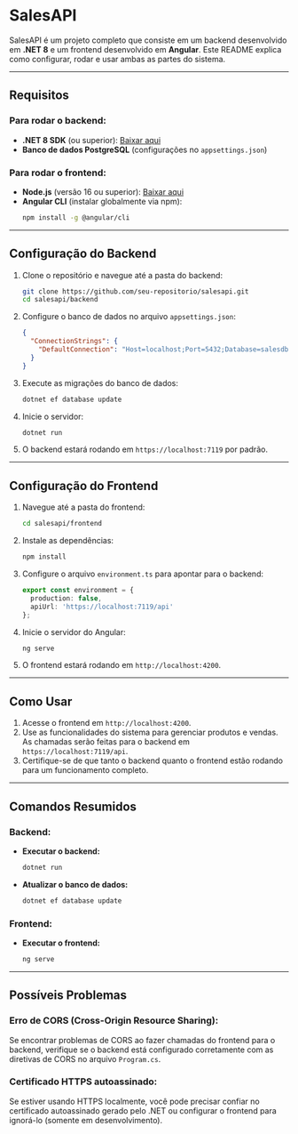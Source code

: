 # SalesAPI

SalesAPI é um projeto completo que consiste em um backend desenvolvido em **.NET 8** e um frontend desenvolvido em **Angular**. Este README explica como configurar, rodar e usar ambas as partes do sistema.

---

## **Requisitos**

### **Para rodar o backend:**
- **.NET 8 SDK** (ou superior): [Baixar aqui](https://dotnet.microsoft.com/download)
- **Banco de dados PostgreSQL** (configurações no `appsettings.json`)

### **Para rodar o frontend:**
- **Node.js** (versão 16 ou superior): [Baixar aqui](https://nodejs.org/)
- **Angular CLI** (instalar globalmente via npm):
  ```bash
  npm install -g @angular/cli
  ```

---

## **Configuração do Backend**

1. Clone o repositório e navegue até a pasta do backend:
   ```bash
   git clone https://github.com/seu-repositorio/salesapi.git
   cd salesapi/backend
   ```

2. Configure o banco de dados no arquivo `appsettings.json`:
   ```json
   {
     "ConnectionStrings": {
       "DefaultConnection": "Host=localhost;Port=5432;Database=salesdb;Username=sales_user;Password=sua_senha"
     }
   }
   ```

3. Execute as migrações do banco de dados:
   ```bash
   dotnet ef database update
   ```

4. Inicie o servidor:
   ```bash
   dotnet run
   ```

5. O backend estará rodando em `https://localhost:7119` por padrão.

---

## **Configuração do Frontend**

1. Navegue até a pasta do frontend:
   ```bash
   cd salesapi/frontend
   ```

2. Instale as dependências:
   ```bash
   npm install
   ```

3. Configure o arquivo `environment.ts` para apontar para o backend:
   ```typescript
   export const environment = {
     production: false,
     apiUrl: 'https://localhost:7119/api'
   };
   ```

4. Inicie o servidor do Angular:
   ```bash
   ng serve
   ```

5. O frontend estará rodando em `http://localhost:4200`.

---

## **Como Usar**

1. Acesse o frontend em `http://localhost:4200`.
2. Use as funcionalidades do sistema para gerenciar produtos e vendas. As chamadas serão feitas para o backend em `https://localhost:7119/api`.
3. Certifique-se de que tanto o backend quanto o frontend estão rodando para um funcionamento completo.

---

## **Comandos Resumidos**

### Backend:
- **Executar o backend:**
  ```bash
  dotnet run
  ```
- **Atualizar o banco de dados:**
  ```bash
  dotnet ef database update
  ```

### Frontend:
- **Executar o frontend:**
  ```bash
  ng serve
  ```

---

## **Possíveis Problemas**

### Erro de CORS (Cross-Origin Resource Sharing):
Se encontrar problemas de CORS ao fazer chamadas do frontend para o backend, verifique se o backend está configurado corretamente com as diretivas de CORS no arquivo `Program.cs`.

### Certificado HTTPS autoassinado:
Se estiver usando HTTPS localmente, você pode precisar confiar no certificado autoassinado gerado pelo .NET ou configurar o frontend para ignorá-lo (somente em desenvolvimento).